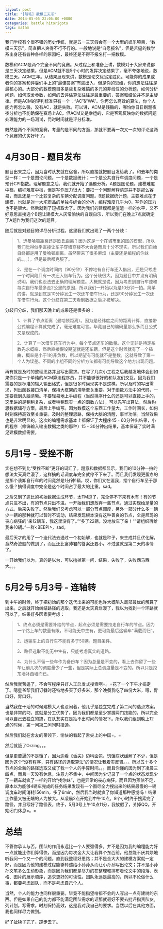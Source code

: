 ```yaml
---
layout: post
title: "[随笔] 数模三天乐"
date: 2014-05-05 22:06:00 +0800
categories: battle hitorigoto
tags: mathm
---
```

我们学校有个很不错的历史传统，就是五一三天假会有一个大型的娱乐项目，“数模三天乐”，简直把人爽得不行不行的。一般地说是“自愿报名”，但是苦逼的数学系出身还有各种各样的原因吧，最终还是不得不报名打一把数模。

数模和ACM是两个完全不同的竞赛。从过程上和准备上讲，数模对于大家来说都是三天决定结果，但是ACM就不是5个小时的发挥决定结果了，毫不夸张地说，数模三天，ACM三年。从结果展现来讲，数模是论文优劣定胜负。可能你的成果或者你的答案和评委们手上的“最佳答案”有些出入，但是你的思维，你的想法往往是最核心的。大部分的数模题目多是些复杂难搞的多元的非线性的分析题，如何分析问题，如何取舍参数，如何的去评估算法往往是最重要的，答案和结论并不是主旋律。但是ACM的评判标准只有一个：“AC”&“WA”。你再怎么高效的算法，你个人能力再怎么强，没有AC，就是失败。可以讲，ACM是残酷的，哪怕你日日刷题夜夜分析也不能确保在赛场上AC。但ACM又是幸运的，它是客观反映你的数据问题处理能力的一场测试，罚时时间就是评分标准。

既然是两个不同的竞赛，考量的是不同的方面，那就不要再一次又一次的评论这两个竞赛的优劣好坏了。

# 4月30日 - 题目发布
题目出来之后，因为当时队友就在宿舍，所以直接就把题目发给我了。和去年的类型一样：一个是图论问题，一个是数据统计；一个是公共自行车调度问题，一个是预计CPI指数。理解题意之后，我们就开始了选题分析。A题是图论题，建模难度中档，编程难度中档，但是写作压力很大：要把一个问题解释清楚并不是那么容易，而且还是一个比较复杂的车辆分配调度问题。B题数据统计题，主要难点在于建模，也就是对一大坨商品的单独与综合的分析，编程难度几乎为0，写作的压力也不是很大。然后就到了短板取舍了。因为我们的建模都是渣渣一样的水平，又不好意思直接选个B题让建模大人灰常愉快的自娱自乐，所以我们在晚上7点就确定了A题作为我们这次的题目。

随后就是对题目的详尽分析过程。这里我们就出现了一两个分歧：

<blockquote>1、选曼哈顿距离还是欧氏距离？因为这是一个在城市里的图的模型，所以我们觉得似乎直接让车子穿墙穿楼不大合适而且十分不现实。所以我们自始自终都是用了曼哈顿距离，虽然带来了很多麻烦（主要还是编程的你妹的。。。），但是最后都克服了。

2、是在一个调度时间内（90分钟）不停地有自行车还入借出，还是只考虑一个时间段只有一次还入借车行为。这个分歧很大。因为题目中并没有明确说明，我们也没法去正确的理解题意。大概就是说，因为考虑到自行车速和每次自行车最多走2公里的原因，所以我们一开始以为是10分钟一拍。简单的讲，就是到底是10分钟发生一次还车借车行为，还是90分钟发生一次还车借车行为。这个分歧在第二天看到数据之后才被解决。
</blockquote>

分歧归分歧，我们那天晚上的成果还是很多的：

<blockquote>1、计算了节点距离（曼哈顿距离）。因为是经纬度之间的距离计算，直接带公式编程计算就完成了，毫无难度可言。毕竟自己的编码量那么多而且公式又是现成的。

2、计算了一次借车还车行为中，每个节点还车的数量。这个无非是待定系数先求概率，然后直接假设期望就是还车辆。但是这个时候就有了一个插曲，概率是小于1的非负数，所以期望有可能就不是整数，这就导致了第一个人为误差。不同的小组不同的分析方法都有可能导致这个地方出现问题。
</blockquote>

再有就是及时的整理思路并且写出需求。在写了几次小工程之后我越发地体会到如果你只是一个单纯的ACM算法程序员，并不能够很好的和队友们交互。因为我们需要的是标准的输入输出格式，但是很多时候现实不是这样。所以及时的写出需求，列出函数接口清单，保持大框架的清晰至关重要。对于函数方法中的代码，一定要做到头脑清晰。不要轻易地上手编程（当然排序什么的还是可以直接上手的，这里讲的是稍稍复杂，或者稍稍现实一点的函数方法），可以先写出算法，然后构思数据储存方案，最后上手编写。因为数模这个东西工作量大，工作时间长，如何时刻保持高效至关重要。及时的整理思路，保持大脑的清醒，事半功倍。当然效果也是非常明显的，这次的编程需求基本上都保证了大程序45 - 60分钟出结果，小的程序（修饰输入输出数据之类的那种）15 - 30分钟出结果，基本保证了实时满足建模数据需要。

# 5月1号 - 受挫不断
实在想不到比“受挫不断”更好的词汇了。题意和数据都显示，我们的10分钟一拍的想法太天真烂漫了，这样搞的话调度车完全就停不下来了。而且我们发现更蛋疼的是那个装卸自行车的时间竟然是1分钟1辆，哎，你们又在逗我，摆个自行车至于那么慢？搞得调度中完全是这个时间占了最大的比重。sad。

之后又到了逗比的初始数据生成环节，太TM逗了，完全停不下来有木有！有的节点只进不出，有的节点只出不进。一开始我们想放弃一些节点，通过实现给足量的方式，后来失败了。然后我们又考虑可以一部分节点调度，另外一部分什么多一辆少一辆的那种就可以暂时不调动，结果发现根本没有这种善良的节点，全是尼玛的丧心病狂的“来12辆车，我这里没有了。”“多了22辆，没地放车了亲！“”请组织再给我来10辆。”一群<BEEP!>，sad。

最后天才的用了一个迭代法去通过一个初始解，也就是种子，来生成并且优化解，竟然奇迹般的做到了，而且还比富帅君的答案还要小。不过这就是第二天的事情了。

一开始我们以为，真的是以为，可以撸掉第一问，结果，失败了，失败西马西大。。。

# 5月2号 5月3号 - 连轴转
到中午的时候，终于把初始的那个迭代出来的可能也许大概陷入局部最优的解算了出来。之后就开始纠结路径的选取。我还是太天真烂漫了，我以为找到一个环路就可以了，结果好多因素要考虑：

<blockquote>1、终点必须是需要补给的节点，起点必须是需要拉走自行车的节点。因为一个路上车的数量有限，不可能无中生有，更可能最后这辆车“满载而归”。

2、运输车上的自行车不能有多于50辆。题目条件。

3、路径选取不能无中生有，只能考虑真实的道路。

4、为什么不留一些车作为备份车？因为总量是不变的，看上去你留了一些车让前几次的调度量少了一些，但是实际上总调度量是不变的，所以只是挖东墙补西墙而已。
</blockquote>

然后我就苦逼了，不会写程序只好人工启发式搜索啊=。=花了一个下午才搞定了。嗯星爷帮我们订餐时还特地多买了好多米，那个晚餐我吃了四份大米，嗯，胃口好，胃口好。

当然我在干活的时候建模大人也没闲着，他几乎是独立完成了第二问的选点方案，也是非常的叼。这就是分工优势了。因为我们都是至少掌握两门技能的，所以完全可以自己去独立的搞，在队友实在是抽不出时间的情况下。所以我们组到晚上12点的时候，第一问第二问同时撸通。

然后我们就在舍友的带领下，愉快的看起了舌尖上的中国=。=

然后就饿了Orzing。。。

但是更苦逼的不是饿了，因为边看《舌尖》边啃面包，饥饿症状缓解了不少，但是因为这个“没有程序，只有路径的选取算法”的情况让我着实反胃。。。所以五十多个节点的全新的路径选取又成了我一个人的手算时间。。。而且你懂的因为到了凌晨三四点，而且一天没有休息，注意力不集中，中间因为少记录了一个点的状态发现少了一辆车就疯了一样的开始“找你妹”，也是异常的丧心病狂。而且因为预估不足，原本以为能够4辆车完成的任务结果发现有一个图尽全力搜出来的结果最慢的一辆调度车时间消耗156min，多了6min，然后我当时就疯了你知道那种感觉吗！结果工作量又被无端的人为放大。从凌晨2点开始到中午10点，8个小时终于搜索完了路径，并且写好了路径表。终于，5月3号上午10点11分，我放假了，关掉QQ，开始闭门休息=。=

# 总结
不管你承认与否，团队的作用永远比一个人要强得多。并不是因为我的编程能力好一点就能比你们算得快，而是因为每次金大大让我算个东西前，他总能不厌其烦地听我问一个又一个的问题，直到我整理好思路；并不是金大大的建模方案就一定好，而是因为他的建模过程能够转述给小孙孙从而让小孙孙写出论文；并不是小孙孙文笔多么生动形象，而是因为我们都是尽力的在整理和排布着论文中的段落、表格、图片的展示顺序，追求更好的可读性。团队永远是最高的，所以不论做什么事，都要考虑团队，而不是考虑自己个人。

当然，个人的能力也同样很重要。毕竟不能指望啥都不会的人写出一点有建树的东西。但是如果自己的能力都不能满足团队需求的话那就最好不要去批评指责队友。列计划，写需求，时刻保持高效，这是我对我自己的要求。当然以后在其他方面，我也同样尽力做到。

好了扯犊子完了，跑步去了。

